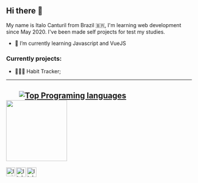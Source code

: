 ## Hi there 👋

 My name is Italo Canturil from Brazil 🇧🇷, I'm learning web development since May 2020. I've been made self projects for test my studies.
- 🌱 I’m currently learning Javascript and VueJS

### Currently projects:
- 👨🏻‍💻 Habit Tracker;

------------

&nbsp;&nbsp;&nbsp;&nbsp;&nbsp;&nbsp; [![Top Programing languages](https://github-readme-stats.vercel.app/api/top-langs/?username=italocanturil&layout=compact)](https://github.com/eduubessa/github-readme-stats) &nbsp;&nbsp;&nbsp;&nbsp; <img height="165px" src="https://github-readme-stats.vercel.app/api?username=italocanturil&show_icons=true&text_color=2980b9&title_color=3498db&icon_color=3498db" />
----------

<p justify-content:"center"><a href="https://in.linkedin.com/in/italo-canturil">
	<img align="left" alt="Italo Canturil | Linkedin" width="24px" src="https://github.com/TheDudeThatCode/TheDudeThatCode/blob/master/Assets/Linkedin.svg" />
  	</a> &nbsp;&nbsp;
	<a href="https://twitter.com/ItaloCantur">
    	 <img align="left" alt="Italo Canturil | Twitter" width="26px" src="https://github.com/TheDudeThatCode/TheDudeThatCode/blob/master/Assets/Twitter.svg" />
  	</a> &nbsp;&nbsp;
	<a href="mailto:italo.cantur@gmail.com">
    	 <img align="left" alt="Italo Canturil | Gmail" width="26px" src="https://github.com/TheDudeThatCode/TheDudeThatCode/blob/master/Assets/Gmail.svg" />
  	</a></p>	


